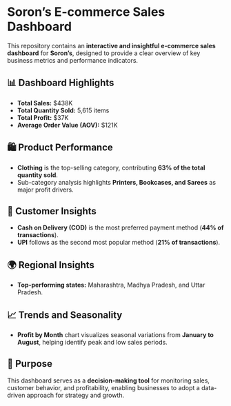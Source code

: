 # Soron’s E-commerce Sales Dashboard

This repository contains an **interactive and insightful e-commerce sales dashboard** for **Soron’s**, designed to provide a clear overview of key business metrics and performance indicators.

## 📊 Dashboard Highlights

* **Total Sales:** \$438K
* **Total Quantity Sold:** 5,615 items
* **Total Profit:** \$37K
* **Average Order Value (AOV):** \$121K

## 🛍️ Product Performance

* **Clothing** is the top-selling category, contributing **63% of the total quantity sold**.
* Sub-category analysis highlights **Printers, Bookcases, and Sarees** as major profit drivers.

## 👥 Customer Insights

* **Cash on Delivery (COD)** is the most preferred payment method (**44% of transactions**).
* **UPI** follows as the second most popular method (**21% of transactions**).

## 🌍 Regional Insights

* **Top-performing states:** Maharashtra, Madhya Pradesh, and Uttar Pradesh.

## 📈 Trends and Seasonality

* **Profit by Month** chart visualizes seasonal variations from **January to August**, helping identify peak and low sales periods.

## 🚀 Purpose

This dashboard serves as a **decision-making tool** for monitoring sales, customer behavior, and profitability, enabling businesses to adopt a data-driven approach for strategy and growth.

